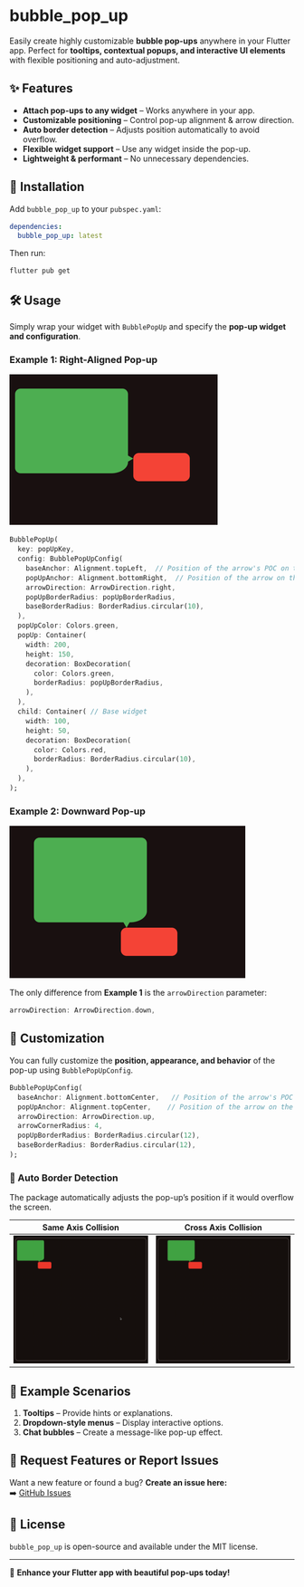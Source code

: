 # bubble_pop_up

Easily create highly customizable **bubble pop-ups** anywhere in your Flutter app. Perfect for **tooltips, contextual popups, and interactive UI elements** with flexible positioning and auto-adjustment.

## ✨ Features

- **Attach pop-ups to any widget** – Works anywhere in your app.
- **Customizable positioning** – Control pop-up alignment & arrow direction.
- **Auto border detection** – Adjusts position automatically to avoid overflow.
- **Flexible widget support** – Use any widget inside the pop-up.
- **Lightweight & performant** – No unnecessary dependencies.

## 🚀 Installation

Add `bubble_pop_up` to your `pubspec.yaml`:

```yaml
dependencies:
  bubble_pop_up: latest
```

Then run:

```sh
flutter pub get
```

## 🛠️ Usage

Simply wrap your widget with `BubblePopUp` and specify the **pop-up widget and configuration**.

### Example 1: Right-Aligned Pop-up

![Example 1](https://github.com/vishnuagbly/bubble_pop_up/raw/main/documentation/top_left-bottom_right_right.png)

```dart
BubblePopUp(
  key: popUpKey,
  config: BubblePopUpConfig(
    baseAnchor: Alignment.topLeft,  // Position of the arrow's POC on the base widget
    popUpAnchor: Alignment.bottomRight,  // Position of the arrow on the pop-up widget
    arrowDirection: ArrowDirection.right,
    popUpBorderRadius: popUpBorderRadius,
    baseBorderRadius: BorderRadius.circular(10),
  ),
  popUpColor: Colors.green,
  popUp: Container(
    width: 200,
    height: 150,
    decoration: BoxDecoration(
      color: Colors.green,
      borderRadius: popUpBorderRadius,
    ),
  ),
  child: Container( // Base widget
    width: 100,
    height: 50,
    decoration: BoxDecoration(
      color: Colors.red,
      borderRadius: BorderRadius.circular(10),
    ),
  ),
);
```

### Example 2: Downward Pop-up

![Example 2](https://github.com/vishnuagbly/bubble_pop_up/raw/main/documentation/top_left-bottom_right-down.png)

The only difference from **Example 1** is the `arrowDirection` parameter:

```dart
arrowDirection: ArrowDirection.down,
```

## 🎨 Customization

You can fully customize the **position, appearance, and behavior** of the pop-up using `BubblePopUpConfig`.

```dart
BubblePopUpConfig(
  baseAnchor: Alignment.bottomCenter,   // Position of the arrow's POC on the base widget
  popUpAnchor: Alignment.topCenter,    // Position of the arrow on the pop-up widget
  arrowDirection: ArrowDirection.up,
  arrowCornerRadius: 4,
  popUpBorderRadius: BorderRadius.circular(12),
  baseBorderRadius: BorderRadius.circular(12),
);
```

### 🔄 Auto Border Detection
The package automatically adjusts the pop-up’s position if it would overflow the screen.

| Same Axis Collision | Cross Axis Collision |
|---------------------|----------------------|
| ![same-axis](https://github.com/vishnuagbly/bubble_pop_up/raw/main/documentation/same-axis-collision.gif) | ![cross-axis](https://github.com/vishnuagbly/bubble_pop_up/raw/main/documentation/cross-axis-collision.gif) |

## 📌 Example Scenarios

1. **Tooltips** – Provide hints or explanations.
2. **Dropdown-style menus** – Display interactive options.
3. **Chat bubbles** – Create a message-like pop-up effect.

## 📢 Request Features or Report Issues

Want a new feature or found a bug? **Create an issue here:**  
➡️ [GitHub Issues](https://github.com/vishnuagbly/bubble_pop_up/issues)

## 📝 License

`bubble_pop_up` is open-source and available under the MIT license.

---

🚀 **Enhance your Flutter app with beautiful pop-ups today!**

